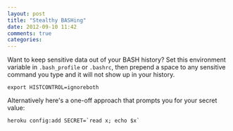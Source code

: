 ```yaml
---
layout: post
title: "Stealthy BASHing"
date: 2012-09-10 11:42
comments: true
categories: 
---
```


Want to keep sensitive data out of your BASH history? Set this environment variable in 
`.bash_profile` or `.bashrc`, then prepend a space to any sensitive command you type
and it will not show up in your history.

    export HISTCONTROL=ignoreboth
    
Alternatively here's a one-off approach that prompts you for your secret value:

    heroku config:add SECRET=`read x; echo $x`